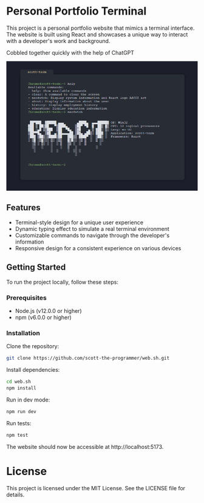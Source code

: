 # Personal Portfolio Terminal
This project is a personal portfolio website that mimics a terminal interface. The website is built using React and showcases a unique way to interact with a developer's work and background.

Cobbled together quickly with the help of ChatGPT

![Terminal Screenshot](./docs/terminal.png)

## Features

* Terminal-style design for a unique user experience
* Dynamic typing effect to simulate a real terminal environment
* Customizable commands to navigate through the developer's information
* Responsive design for a consistent experience on various devices

## Getting Started

To run the project locally, follow these steps:

### Prerequisites
* Node.js (v12.0.0 or higher)
* npm (v6.0.0 or higher)

### Installation

Clone the repository:
```sh
git clone https://github.com/scott-the-programmer/web.sh.git
```

Install dependencies:
```sh
cd web.sh
npm install
```

Run in dev mode:
```sh
npm run dev
```

Run tests:
```sh
npm test
```

The website should now be accessible at http://localhost:5173.

# License
This project is licensed under the MIT License. See the LICENSE file for details.